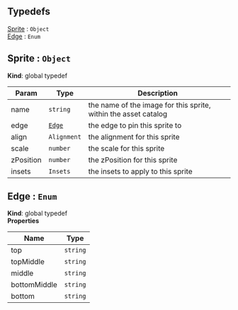 

## Typedefs

<dl>
<dt><a href="#Sprite">Sprite</a> : <code>Object</code></dt>
<dd></dd>
<dt><a href="#Edge">Edge</a> : <code>Enum</code></dt>
<dd></dd>
</dl>

<a name="Sprite"></a>

## Sprite : <code>Object</code>
**Kind**: global typedef  

| Param | Type | Description |
| --- | --- | --- |
| name | <code>string</code> | the name of the image for this sprite, within the asset catalog |
| edge | [<code>Edge</code>](#Edge) | the edge to pin this sprite to |
| align | <code>Alignment</code> | the alignment for this sprite |
| scale | <code>number</code> | the scale for this sprite |
| zPosition | <code>number</code> | the zPosition for this sprite |
| insets | <code>Insets</code> | the insets to apply to this sprite |

<a name="Edge"></a>

## Edge : <code>Enum</code>
**Kind**: global typedef  
**Properties**

| Name | Type |
| --- | --- |
| top | <code>string</code> | 
| topMiddle | <code>string</code> | 
| middle | <code>string</code> | 
| bottomMiddle | <code>string</code> | 
| bottom | <code>string</code> | 

